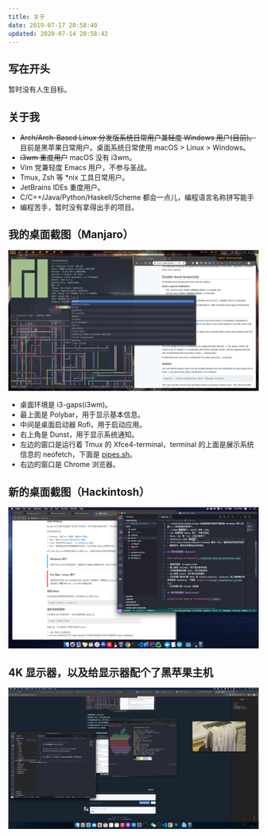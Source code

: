 ```yaml
---
title: 关于
date: 2019-07-17 20:58:40
updated: 2020-07-14 20:58:42
---
```


## 写在开头

暂时没有人生目标。

## 关于我

- ~~Arch/Arch-Based Linux 分发版系统日常用户兼轻度 Windows 用户(目前)。~~目前是黑苹果日常用户。桌面系统日常使用 macOS > Linux > Windows。
- ~~i3wm 重度用户~~ macOS 没有 i3wm。
- Vim 党兼轻度 Emacs 用户，不参与圣战。
- Tmux, Zsh 等 *nix 工具日常用户。
- JetBrains IDEs 重度用户。
- C/C++/Java/Python/Haskell/Scheme 都会一点儿，编程语言名称拼写能手
- 编程苦手，暂时没有拿得出手的项目。

## 我的桌面截图（Manjaro）

![my desktop screenshot](./index/my-desktop-screenshot.png)

- 桌面环境是 i3-gaps(i3wm)。
- 最上面是 Polybar，用于显示基本信息。
- 中间是桌面启动器 Rofi，用于启动应用。
- 右上角是 Dunst，用于显示系统通知。
- 左边的窗口是运行着 Tmux 的 Xfce4-terminal，terminal 的上面是展示系统信息的 neofetch，下面是 [pipes.sh](https://pipeseroni.github.io/)。
- 右边的窗口是 Chrome 浏览器。

## 新的桌面截图（Hackintosh）

![Hackintosh desktop screentshot](./index/hackintosh-desktop-screenshot.png)

## 4K 显示器，以及给显示器配个了黑苹果主机

![4k display with hackintosh screenshot](./index/4k-hackintosh.png)
